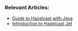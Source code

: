 ### Relevant Articles:
- [Guide to Hazelcast with Java](http://www.baeldung.com/java-hazelcast)
- [Introduction to Hazelcast Jet](https://www.baeldung.com/hazelcast-jet)
